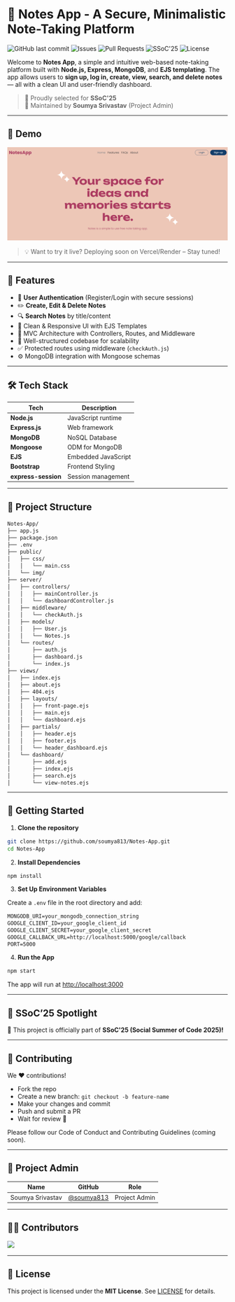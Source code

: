 # 📝 Notes App - A Secure, Minimalistic Note-Taking Platform

![GitHub last commit](https://img.shields.io/github/last-commit/soumya813/Notes-App)
![Issues](https://img.shields.io/github/issues/soumya813/Notes-App)
![Pull Requests](https://img.shields.io/github/issues-pr/soumya813/Notes-App)
![SSoC'25](https://img.shields.io/badge/Selected%20for-SSoC'25-orange)
![License](https://img.shields.io/github/license/soumya813/Notes-App)

Welcome to **Notes App**, a simple and intuitive web-based note-taking platform built with **Node.js, Express, MongoDB**, and **EJS templating**. The app allows users to **sign up, log in, create, view, search, and delete notes** — all with a clean UI and user-friendly dashboard.

> 🚀 Proudly selected for **SSoC'25**  
> 📌 Maintained by **Soumya Srivastav** (Project Admin)

---

## 📸 Demo

![Notes App UI Screenshot](public/img/Notes-App-ui.png)

> 💡 Want to try it live? Deploying soon on Vercel/Render – Stay tuned!

---

## 📖 Features

- 👤 **User Authentication** (Register/Login with secure sessions)  
- ✏️ **Create, Edit & Delete Notes**  
- 🔍 **Search Notes** by title/content  
- 🧾 Clean & Responsive UI with EJS Templates  
- 🧠 MVC Architecture with Controllers, Routes, and Middleware  
- 📁 Well-structured codebase for scalability  
- ✅ Protected routes using middleware (`checkAuth.js`)  
- ⚙️ MongoDB integration with Mongoose schemas  

---

## 🛠️ Tech Stack

| Tech               | Description            |
|--------------------|------------------------|
| **Node.js**        | JavaScript runtime     |
| **Express.js**     | Web framework          |
| **MongoDB**        | NoSQL Database         |
| **Mongoose**       | ODM for MongoDB        |
| **EJS**            | Embedded JavaScript    |
| **Bootstrap**      | Frontend Styling       |
| **express-session**| Session management     |

---

## 🔗 Project Structure

```plaintext
Notes-App/
├── app.js
├── package.json
├── .env
├── public/
│   ├── css/
│   │   └── main.css
│   └── img/
├── server/
│   ├── controllers/
│   │   ├── mainController.js
│   │   └── dashboardController.js
│   ├── middleware/
│   │   └── checkAuth.js
│   ├── models/
│   │   ├── User.js
│   │   └── Notes.js
│   └── routes/
│       ├── auth.js
│       ├── dashboard.js
│       └── index.js
├── views/
│   ├── index.ejs
│   ├── about.ejs
│   ├── 404.ejs
│   ├── layouts/
│   │   ├── front-page.ejs
│   │   ├── main.ejs
│   │   └── dashboard.ejs
│   ├── partials/
│   │   ├── header.ejs
│   │   ├── footer.ejs
│   │   └── header_dashboard.ejs
│   └── dashboard/
│       ├── add.ejs
│       ├── index.ejs
│       ├── search.ejs
│       └── view-notes.ejs
````

---

## 🚀 Getting Started

1. **Clone the repository**

```bash
git clone https://github.com/soumya813/Notes-App.git
cd Notes-App
```

2. **Install Dependencies**

```bash
npm install
```

3. **Set Up Environment Variables**

Create a `.env` file in the root directory and add:

```env
MONGODB_URI=your_mongodb_connection_string
GOOGLE_CLIENT_ID=your_google_client_id
GOOGLE_CLIENT_SECRET=your_google_client_secret
GOOGLE_CALLBACK_URL=http://localhost:5000/google/callback
PORT=5000
```

4. **Run the App**

```bash
npm start
```

The app will run at [http://localhost:3000](http://localhost:3000)

---

## 🌟 SSoC’25 Spotlight

📢 This project is officially part of **SSoC'25 (Social Summer of Code 2025)!**

---

## 🤝 Contributing

We ❤️ contributions!

* Fork the repo
* Create a new branch: `git checkout -b feature-name`
* Make your changes and commit
* Push and submit a PR
* Wait for review 🙌

Please follow our Code of Conduct and Contributing Guidelines (coming soon).

---

## 👤 Project Admin

| Name             | GitHub                                     | Role          |
| ---------------- | ------------------------------------------ | ------------- |
| Soumya Srivastav | [@soumya813](https://github.com/soumya813) | Project Admin |

---

## 🧑‍💻 Contributors

<a href="https://github.com/soumya813/Notes-App/graphs/contributors">  
  <img src="https://contrib.rocks/image?repo=soumya813/Notes-App" />  
</a>

---

## 📃 License

This project is licensed under the **MIT License**. See [LICENSE](LICENSE) for details.

```

